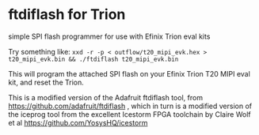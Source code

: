 # ftdiflash for Trion
simple SPI flash programmer for use with Efinix Trion eval kits

Try something like: `xxd -r -p < outflow/t20_mipi_evk.hex > t20_mipi_evk.bin && ./ftdiflash t20_mipi_evk.bin`

This will program the attached SPI flash on your Efinix Trion T20 MIPI eval
kit, and reset the Trion.

This is a modified version of the Adafruit ftdiflash tool, from https://github.com/adafruit/ftdiflash
, which in turn is a modified version of the iceprog tool from the excellent Icestorm FPGA toolchain by Claire Wolf et al
https://github.com/YosysHQ/icestorm 
